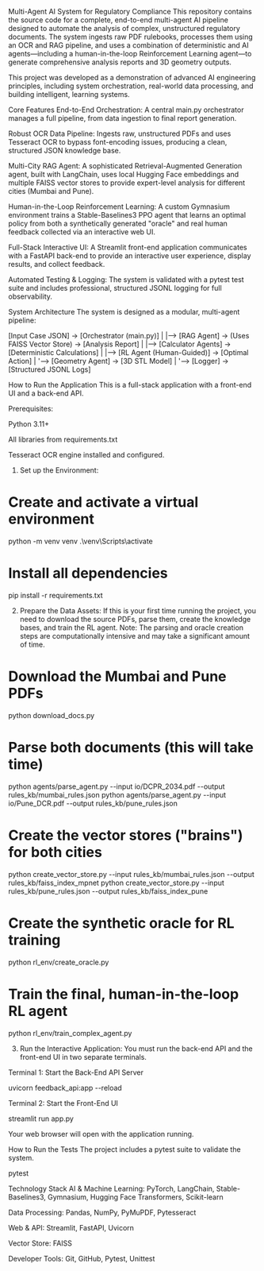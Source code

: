 Multi-Agent AI System for Regulatory Compliance
This repository contains the source code for a complete, end-to-end multi-agent AI pipeline designed to automate the analysis of complex, unstructured regulatory documents. The system ingests raw PDF rulebooks, processes them using an OCR and RAG pipeline, and uses a combination of deterministic and AI agents—including a human-in-the-loop Reinforcement Learning agent—to generate comprehensive analysis reports and 3D geometry outputs.

This project was developed as a demonstration of advanced AI engineering principles, including system orchestration, real-world data processing, and building intelligent, learning systems.

Core Features
End-to-End Orchestration: A central main.py orchestrator manages a full pipeline, from data ingestion to final report generation.

Robust OCR Data Pipeline: Ingests raw, unstructured PDFs and uses Tesseract OCR to bypass font-encoding issues, producing a clean, structured JSON knowledge base.

Multi-City RAG Agent: A sophisticated Retrieval-Augmented Generation agent, built with LangChain, uses local Hugging Face embeddings and multiple FAISS vector stores to provide expert-level analysis for different cities (Mumbai and Pune).

Human-in-the-Loop Reinforcement Learning: A custom Gymnasium environment trains a Stable-Baselines3 PPO agent that learns an optimal policy from both a synthetically generated "oracle" and real human feedback collected via an interactive web UI.

Full-Stack Interactive UI: A Streamlit front-end application communicates with a FastAPI back-end to provide an interactive user experience, display results, and collect feedback.

Automated Testing & Logging: The system is validated with a pytest test suite and includes professional, structured JSONL logging for full observability.

System Architecture
The system is designed as a modular, multi-agent pipeline:

[Input Case JSON] -> [Orchestrator (main.py)]
                         |
                         |--> [RAG Agent] -> (Uses FAISS Vector Store) -> [Analysis Report]
                         |
                         |--> [Calculator Agents] -> [Deterministic Calculations]
                         |
                         |--> [RL Agent (Human-Guided)] -> [Optimal Action]
                         |
                         '--> [Geometry Agent] -> [3D STL Model]
                         |
                         '--> [Logger] -> [Structured JSONL Logs]

How to Run the Application
This is a full-stack application with a front-end UI and a back-end API.

Prerequisites:

Python 3.11+

All libraries from requirements.txt

Tesseract OCR engine installed and configured.

1. Set up the Environment:

# Create and activate a virtual environment
python -m venv venv
.\venv\Scripts\activate

# Install all dependencies
pip install -r requirements.txt

2. Prepare the Data Assets:
If this is your first time running the project, you need to download the source PDFs, parse them, create the knowledge bases, and train the RL agent. Note: The parsing and oracle creation steps are computationally intensive and may take a significant amount of time.

# Download the Mumbai and Pune PDFs
python download_docs.py

# Parse both documents (this will take time)
python agents/parse_agent.py --input io/DCPR_2034.pdf --output rules_kb/mumbai_rules.json
python agents/parse_agent.py --input io/Pune_DCR.pdf --output rules_kb/pune_rules.json

# Create the vector stores ("brains") for both cities
python create_vector_store.py --input rules_kb/mumbai_rules.json --output rules_kb/faiss_index_mpnet
python create_vector_store.py --input rules_kb/pune_rules.json --output rules_kb/faiss_index_pune

# Create the synthetic oracle for RL training
python rl_env/create_oracle.py

# Train the final, human-in-the-loop RL agent
python rl_env/train_complex_agent.py

3. Run the Interactive Application:
You must run the back-end API and the front-end UI in two separate terminals.

Terminal 1: Start the Back-End API Server

uvicorn feedback_api:app --reload

Terminal 2: Start the Front-End UI

streamlit run app.py

Your web browser will open with the application running.

How to Run the Tests
The project includes a pytest suite to validate the system.

pytest

Technology Stack
AI & Machine Learning: PyTorch, LangChain, Stable-Baselines3, Gymnasium, Hugging Face Transformers, Scikit-learn

Data Processing: Pandas, NumPy, PyMuPDF, Pytesseract

Web & API: Streamlit, FastAPI, Uvicorn

Vector Store: FAISS

Developer Tools: Git, GitHub, Pytest, Unittest